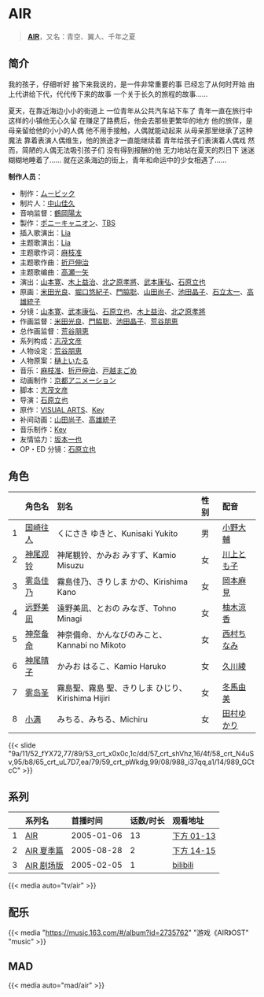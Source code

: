 # AIR

 
> <u>**[AIR](https://bgm.tv/subject/234)**</u>，又名：青空、翼人、千年之夏

## 简介

我的孩子，仔细听好
接下来我说的，是一件非常重要的事
已经忘了从何时开始
由上代讲给下代，代代传下来的故事
一个关于长久的旅程的故事……

夏天，在靠近海边小小的街道上
一位青年从公共汽车站下车了
青年一直在旅行中
这样的小镇他无心久留
在赚足了路费后，他会去那些更繁华的地方
他的旅伴，是母亲留给他的小小的人偶
他不用手接触，人偶就能动起来
从母亲那里继承了这种魔法
靠着表演人偶维生，他的旅途才一直能继续着
青年给孩子们表演着人偶戏
然而，简陋的人偶无法吸引孩子们
没有得到报酬的他
无力地站在夏天的烈日下
迷迷糊糊地睡着了……
就在这条海边的街上，青年和命运中的少女相遇了……

**制作人员：**
- 制作：[ムービック](https://bgm.tv/person/310)
- 制片人：[中山佳久](https://bgm.tv/person/3690)
- 音响监督：[鶴岡陽太](https://bgm.tv/person/29)
- 製作：[ポニーキャニオン](https://bgm.tv/person/64)、[TBS](https://bgm.tv/person/27)
- 插入歌演出：[Lia](https://bgm.tv/person/5773)
- 主题歌演出：[Lia](https://bgm.tv/person/5773)
- 主题歌作词：[麻枝准](https://bgm.tv/person/1916)
- 主题歌作曲：[折戸伸治](https://bgm.tv/person/1915)
- 主题歌编曲：[高瀬一矢](https://bgm.tv/person/6402)
- 演出：[山本寛](https://bgm.tv/person/2027)、[木上益治](https://bgm.tv/person/2227)、[北之原孝將](https://bgm.tv/person/12660)、[武本康弘](https://bgm.tv/person/669)、[石原立也](https://bgm.tv/person/1913)
- 原画：[米田光良](https://bgm.tv/person/12690)、[堀口悠紀子](https://bgm.tv/person/3288)、[門脇聡](https://bgm.tv/person/3809)、[山田尚子](https://bgm.tv/person/3687)、[池田晶子](https://bgm.tv/person/2032)、[石立太一](https://bgm.tv/person/11258)、[高雄統子](https://bgm.tv/person/5828)
- 分镜：[山本寛](https://bgm.tv/person/2027)、[武本康弘](https://bgm.tv/person/669)、[石原立也](https://bgm.tv/person/1913)、[木上益治](https://bgm.tv/person/2227)、[北之原孝將](https://bgm.tv/person/12660)
- 作画监督：[米田光良](https://bgm.tv/person/12690)、[門脇聡](https://bgm.tv/person/3809)、[池田晶子](https://bgm.tv/person/2032)、[荒谷朋恵](https://bgm.tv/person/1917)
- 总作画监督：[荒谷朋恵](https://bgm.tv/person/1917)
- 系列构成：[志茂文彦](https://bgm.tv/person/63)
- 人物设定：[荒谷朋恵](https://bgm.tv/person/1917)
- 人物原案：[樋上いたる](https://bgm.tv/person/2402)
- 音乐：[麻枝准](https://bgm.tv/person/1916)、[折戸伸治](https://bgm.tv/person/1915)、[戸越まごめ](https://bgm.tv/person/1914)
- 动画制作：[京都アニメーション](https://bgm.tv/person/2481)
- 脚本：[志茂文彦](https://bgm.tv/person/63)
- 导演：[石原立也](https://bgm.tv/person/1913)
- 原作：[VISUAL ARTS](https://bgm.tv/person/2401)、[Key](https://bgm.tv/person/47)
- 补间动画：[山田尚子](https://bgm.tv/person/3687)、[高雄統子](https://bgm.tv/person/5828)
- 音乐制作：[Key](https://bgm.tv/person/47)
- 友情協力：[坂本一也](https://bgm.tv/person/3419)
- OP・ED 分镜：[石原立也](https://bgm.tv/person/1913)

## 角色

|     |   角色名   |   别名  | 性别 |  配音  |
|:--- |:------  |:----      |:---  |:--   |
| 1 | [国崎往人](https://bgm.tv/character/52) | くにさき ゆきと、Kunisaki Yukito | 男 | [小野大輔](https://bgm.tv/person/4456) |
| 2 | [神尾观铃](https://bgm.tv/character/53) | 神尾観铃、かみお みすず、Kamio Misuzu | 女 | [川上とも子](https://bgm.tv/person/3880) |
| 3 | [雾岛佳乃](https://bgm.tv/character/57) | 霧島佳乃、きりしま かの、Kirishima Kano | 女 | [岡本麻見](https://bgm.tv/person/4458) |
| 4 | [远野美凪](https://bgm.tv/character/58) | 遠野美凪、とおの みなぎ、Tohno Minagi | 女 | [柚木涼香](https://bgm.tv/person/4007) |
| 5 | [神奈备命](https://bgm.tv/character/65) | 神奈備命、かんなびのみこと、Kannabi no Mikoto | 女 | [西村ちなみ](https://bgm.tv/person/3840) |
| 6 | [神尾晴子](https://bgm.tv/character/59) | かみお はるこ、Kamio Haruko | 女 | [久川綾](https://bgm.tv/person/3875) |
| 7 | [雾岛圣](https://bgm.tv/character/60) | 霧島聖、霧島 聖、きりしま ひじり、Kirishima Hijiri | 女 | [冬馬由美](https://bgm.tv/person/3938) |
| 8 | [小满](https://bgm.tv/character/61) | みちる、みちる、Michiru | 女 | [田村ゆかり](https://bgm.tv/person/3965) |

{{< slide "9a/11/52_fYX72,77/89/53_crt_x0x0c,1c/dd/57_crt_shVhz,16/4f/58_crt_N4uSv,95/b8/65_crt_uL7D7,ea/79/59_crt_pWkdg,99/08/988_i37qq,a1/14/989_GCtcC" >}}

## 系列

|     | 系列名                                    | 首播时间       | 话数/时长 | 观看地址                                                     |
| :-- | :------------------------------------- | :--------- | :---- | :------------------------------------------------------- |
| 1   |[AIR](https://bgm.tv/subject/234)| 2005-01-06 | 13    | [下方 01-13](#id-1)                                        |
| 2   |[AIR 夏季篇](https://bgm.tv/subject/2127)| 2005-08-28 | 2     | [下方 14-15](#id-1)                                        |
| 3   |[AIR 剧场版](https://bgm.tv/subject/3410)| 2005-02-05 | 1     | [bilibili](https://www.bilibili.com/bangumi/play/ss3783) |

{{< media auto="tv/air" >}}

## 配乐

{{< media "https://music.163.com/#/album?id=2735762" 
"游戏《AIR》OST"
"music" >}}

## MAD

{{< media  auto="mad/air" >}}
